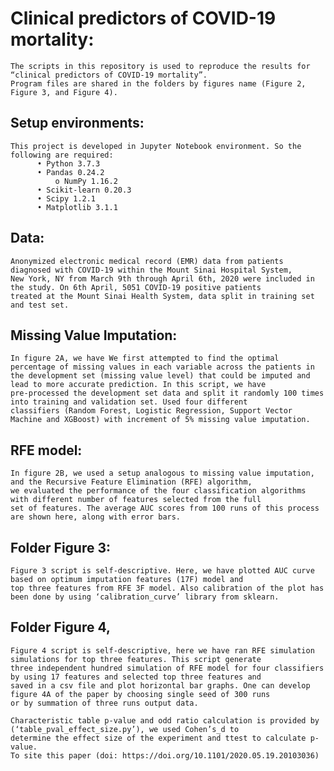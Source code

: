 # Clinical predictors of COVID-19 mortality:

    The scripts in this repository is used to reproduce the results for “clinical predictors of COVID-19 mortality”. 
    Program files are shared in the folders by figures name (Figure 2, Figure 3, and Figure 4). 
    
## Setup environments: 

    This project is developed in Jupyter Notebook environment. So the following are required:
          •	Python 3.7.3
          •	Pandas 0.24.2
              o	NumPy 1.16.2
          •	Scikit-learn 0.20.3
          •	Scipy 1.2.1
          •	Matplotlib 3.1.1
          
## Data: 

    Anonymized electronic medical record (EMR) data from patients diagnosed with COVID-19 within the Mount Sinai Hospital System, 
    New York, NY from March 9th through April 6th, 2020 were included in the study. On 6th April, 5051 COVID-19 positive patients 
    treated at the Mount Sinai Health System, data split in training set and test set.

## Missing Value Imputation: 

    In figure 2A, we have We first attempted to find the optimal percentage of missing values in each variable across the patients in 
    the development set (missing value level) that could be imputed and lead to more accurate prediction. In this script, we have 
    pre-processed the development set data and split it randomly 100 times into training and validation set. Used four different 
    classifiers (Random Forest, Logistic Regression, Support Vector Machine and XGBoost) with increment of 5% missing value imputation.
 
## RFE model: 

    In figure 2B, we used a setup analogous to missing value imputation, and the Recursive Feature Elimination (RFE) algorithm, 
    we evaluated the performance of the four classification algorithms with different number of features selected from the full
    set of features. The average AUC scores from 100 runs of this process are shown here, along with error bars.
 
## Folder Figure 3: 

    Figure 3 script is self-descriptive. Here, we have plotted AUC curve based on optimum imputation features (17F) model and 
    top three features from RFE 3F model. Also calibration of the plot has been done by using ‘calibration_curve’ library from sklearn.
    
## Folder Figure 4, 

    Figure 4 script is self-descriptive, here we have ran RFE simulation simulations for top three features. This script generate
    three independent hundred simulation of RFE model for four classifiers by using 17 features and selected top three features and
    saved in a csv file and plot horizontal bar graphs. One can develop figure 4A of the paper by choosing single seed of 300 runs 
    or by summation of three runs output data.
   
    Characteristic table p-value and odd ratio calculation is provided by (‘table_pval_effect_size.py’), we used Cohen’s_d to 
    determine the effect size of the experiment and ttest to calculate p-value.  
    To site this paper (doi: https://doi.org/10.1101/2020.05.19.20103036)
